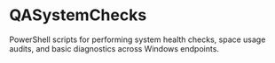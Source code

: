 # QASystemChecks
PowerShell scripts for performing system health checks, space usage audits, and basic diagnostics across Windows endpoints.
